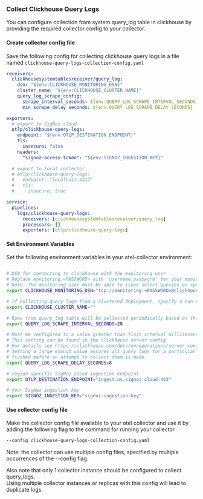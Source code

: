 ### Collect Clickhouse Query Logs

You can configure collection from system.query_log table in clickhouse by providing the required collector config to your collector.

#### Create collector config file

Save the following config for collecting clickhouse query logs in a file named `clickhouse-query-logs-collection-config.yaml`

```yaml
receivers:
  clickhousesystemtablesreceiver/query_log:
    dsn: "${env:CLICKHOUSE_MONITORING_DSN}"
    cluster_name: "${env:CLICKHOUSE_CLUSTER_NAME}"
    query_log_scrape_config:
      scrape_interval_seconds: ${env:QUERY_LOG_SCRAPE_INTERVAL_SECONDS}
      min_scrape_delay_seconds: ${env:QUERY_LOG_SCRAPE_DELAY_SECONDS}

exporters:
  # export to SigNoz cloud
  otlp/clickhouse-query-logs:
    endpoint: "${env:OTLP_DESTINATION_ENDPOINT}"
    tls:
      insecure: false
    headers:
      "signoz-access-token": "${env:SIGNOZ_INGESTION_KEY}"

  # export to local collector
  # otlp/clickhouse-query-logs:
  #   endpoint: "localhost:4317"
  #   tls:
  #     insecure: true

service:
  pipelines:
    logs/clickhouse-query-logs:
      receivers: [clickhousesystemtablesreceiver/query_log]
      processors: []
      exporters: [otlp/clickhouse-query-logs]
```

#### Set Environment Variables

Set the following environment variables in your otel-collector environment:

```bash

# DSN for connecting to clickhouse with the monitoring user
# Replace monitoring:<PASSWORD> with `username:password` for your monitoring user
# Note: The monitoring user must be able to issue select queries on system.query_log table.
export CLICKHOUSE_MONITORING_DSN="tcp://monitoring:<PASSWORD>@clickhouse:9000/"

# If collecting query logs from a clustered deployment, specify a non-empty cluster name.
export CLICKHOUSE_CLUSTER_NAME=""

# Rows from query_log table will be collected periodically based on this setting
export QUERY_LOG_SCRAPE_INTERVAL_SECONDS=20

# Must be configured to a value greater than flush_interval_milliseconds setting for query_log.
# This setting can be found in the clickhouse server config
# For details see https://clickhouse.com/docs/en/operations/server-configuration-parameters/settings#query-log
# Setting a large enough value ensures all query logs for a particular time interval have been
# flushed before an attempt to collect them is made.
export QUERY_LOG_SCRAPE_DELAY_SECONDS=8

# region specific SigNoz cloud ingestion endpoint
export OTLP_DESTINATION_ENDPOINT="ingest.us.signoz.cloud:443"

# your SigNoz ingestion key
export SIGNOZ_INGESTION_KEY="signoz-ingestion-key"

```

#### Use collector config file

Make the collector config file available to your otel collector and use it by adding the following flag to the command for running your collector  
```bash
--config clickhouse-query-logs-collection-config.yaml
```
Note: the collector can use multiple config files, specified by multiple occurrences of the --config flag.

Also note that only 1 collector instance should be configured to collect query_logs.  
Using multiple collector instances or replicas with this config will lead to duplicate logs.
